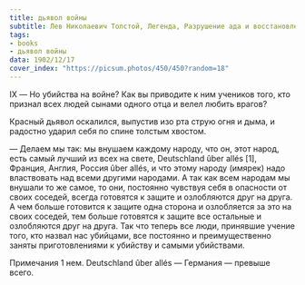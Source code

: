 ```yaml
---
title: дьявол войны
subtitle: Лев Николаевич Толстой, Легенда, Разрушение ада и восстановление его
tags:
- books
- дьявол войны
data: 1902/12/17
cover_index: "https://picsum.photos/450/450?random=18"
---
```




IX
— Но убийства на войне? Как вы приводите к ним учеников того, кто признал всех людей сынами одного отца и велел любить врагов?

Красный дьявол оскалился, выпустив изо рта струю огня и дыма, и радостно ударил себя по спине толстым хвостом.

— Делаем мы так: мы внушаем каждому народу, что он, этот народ, есть самый лучший из всех на свете, Deutschland ûber allés [1], Франция, Англия, Россия ûber allés, и что этому народу (имярек) надо властвовать над всеми другими народами. А так как всем народам мы внушали то же самое, то они, постоянно чувствуя себя в опасности от своих соседей, всегда готовятся к защите и озлобляются друг на друга. А чем больше готовится к защите одна сторона и озлобляется за это на своих соседей, тем больше готовятся к защите все остальные и озлобляются друг на друга. Так что теперь все люди, принявшие учение того, кто назвал нас убийцами, все постоянно и преимущественно заняты приготовлениями к убийству и самыми убийствами.


Примечания 
1
нем. Deutschland ûber allés — Германия — превыше всего.
